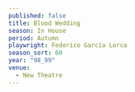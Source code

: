 ```yaml
---
published: false
title: Blood Wedding
season: In House
period: Autumn
playwright: Federico García Lorca
season_sort: 60
year: "98_99"
venue:
  - New Theatre
---
```



